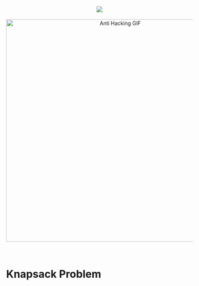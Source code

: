 <h1 align="center">
    <img src="https://readme-typing-svg.herokuapp.com/?font=Righteous&size=35&color=00BFFF&center=true&vCenter=true&width=700&height=100&duration=7000&lines=Hello+Everyone+👋;I+hope+this+project+is+useful+to+you+❤;" />
</h1>

<p align="center">
  <img src="https://th.bing.com/th/id/R.c37bbcf23c503cd9a9e7e42880a33225?rik=CBdOayi3LNoJBA&riu=http%3a%2f%2fbiamics.com%2fwp-content%2fuploads%2f2020%2f04%2fBIAMICS_Bioinformatics_Analysys_for_Omics_Bioinformatics_1-scaled.jpeg&ehk=FM9ZCFKWD%2fAoPGyVutZ1FsM%2f2q28uLtEH5ZPcmSRwQ0%3d&risl=&pid=ImgRaw&r=0" alt="Anti Hacking GIF" width="600" />
</p>
<br>

# Knapsack Problem